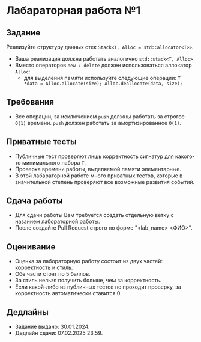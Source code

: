 # Лабараторная работа №1

## Задание
Реализуйте структуру данных стек `Stack<T, Alloc = std::allocator<T>>`.
* Ваша реализация должна работать аналогично `std::stack<T, Alloc>`
* Вместо операторов `new / delete` должен использоваться аллокатор `Alloc`:
  * для выделения памяти используйте следующие операции: `T *data = Alloc.allocate(size); Alloc.deallocate(data, size);`

## Требования
* Все операции, за исключением `push` должны работать за строгое `O(1)` времени. `push` должен работать за амортизированное `O(1)`.

## Приватные тесты
* Публичные тест проверяют лишь корректность сигнатур для какого-то минимального набора `T`. 
* Проверка времени работы, выделяемой памяти элементарные.
* В этой лабараторной работе много приватных тестов, которые в значительной степень проверяют все возможные развития событий.  

## Сдача работы
* Для сдачи работы Вам требуется создать отдельную ветку с назанием лабораторной работы.
* После создайте Pull Request строго по форме "<lab_name> <ФИО>".

## Оценивание
* Оценка за лабораторную работу состоит из двух частей: корректность и стиль. 
* Обе части стоят по 5 баллов. 
* За стиль нельзя получить больше, чем за корректность. 
* Если какой-либо из публичных тестов не проходит проверку, за корректность автоматически ставится 0. 

## Дедлайны
* Задание выдано: 30.01.2024.
* Дедлайн сдачи: 07.02.2025 23:59.
